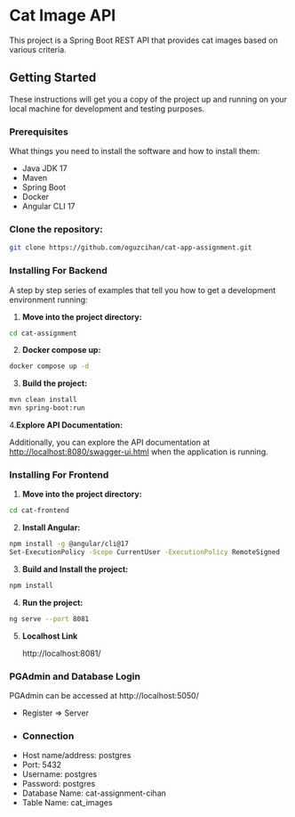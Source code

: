 # Cat Image API

This project is a Spring Boot REST API that provides cat images based on various criteria.

## Getting Started

These instructions will get you a copy of the project up and running on your local machine for development and testing purposes.

### Prerequisites

What things you need to install the software and how to install them:

- Java JDK 17
- Maven
- Spring Boot
- Docker
- Angular CLI 17

### Clone the repository:
```bash
git clone https://github.com/oguzcihan/cat-app-assignment.git
```

### Installing For Backend

A step by step series of examples that tell you how to get a development environment running:

1. **Move into the project directory:**
```bash
cd cat-assignment
```
2. **Docker compose up:**
```bash
docker compose up -d
```
3. **Build the project:**
```bash
mvn clean install
mvn spring-boot:run
```
4.**Explore API Documentation:**

Additionally, you can explore the API documentation at [http://localhost:8080/swagger-ui.html](http://localhost:8080/swagger-ui.html) when the application is running.



### Installing For Frontend

1. **Move into the project directory:**
```bash
cd cat-frontend
```
2. **Install Angular:**
```bash
npm install -g @angular/cli@17
Set-ExecutionPolicy -Scope CurrentUser -ExecutionPolicy RemoteSigned
```
3. **Build and Install the project:**
```bash
npm install
```
4. **Run the project:**
```bash
ng serve --port 8081
```
5. **Localhost Link**

   http://localhost:8081/

### PGAdmin and Database Login

PGAdmin can be accessed at http://localhost:5050/

 * Register => Server
 * ### Connection
 * Host name/address: postgres
 * Port: 5432
 * Username: postgres
 * Password: postgres
 * Database Name: cat-assignment-cihan
 * Table Name: cat_images


